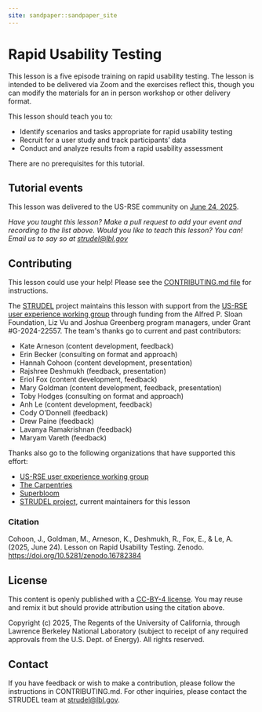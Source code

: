```yaml
---
site: sandpaper::sandpaper_site
---
```


# Rapid Usability Testing
This lesson is a five episode training on rapid usability testing. The lesson is intended to be delivered via Zoom and the exercises reflect this, though you can modify the materials for an in person workshop or other delivery format. 

This lesson should teach you to:

- Identify scenarios and tasks appropriate for rapid usability testing
- Recruit for a user study and track participants’ data
- Conduct and analyze results from a rapid usability assessment

There are no prerequisites for this tutorial.

## Tutorial events
This lesson was delivered to the US-RSE community on [June 24, 2025](https://us-rse.org/events/2025/2025-06-education-training-talk/). 

*Have you taught this lesson? Make a pull request to add your event and recording to the list above.*
*Would you like to teach this lesson? You can! Email us to say so at strudel@lbl.gov*

## Contributing
This lesson could use your help! Please see the [CONTRIBUTING.md file](https://github.com/UXCraftForScientificSoftware/rapid-usability-tutorial/blob/main/CONTRIBUTING.md) for instructions.

The [STRUDEL](https://strudel.science) project maintains this lesson with support from the [US-RSE user experience working group](https://us-rse.org/wg/ux/) through funding from  the Alfred P. Sloan Foundation, Liz Vu and Joshua Greenberg program managers, under Grant \#G-2024-22557. The team's thanks go to current and past contributors:

- Kate Arneson (content development, feedback)
- Erin Becker (consulting on format and approach)
- Hannah Cohoon (content development, presentation)
- Rajshree Deshmukh (feedback, presentation)
- Eriol Fox (content development, feedback)
- Mary Goldman (content development, feedback, presentation)
- Toby Hodges (consulting on format and approach)
- Anh Le (content development, feedback)
- Cody O’Donnell (feedback)
- Drew Paine (feedback)
- Lavanya Ramakrishnan (feedback)
- Maryam Vareth (feedback)

Thanks also go to the following organizations that have supported this effort:

- [US-RSE user experience working group](https://us-rse.org/wg/ux/)
- [The Carpentries](https://carpentries.org/)
- [Superbloom](https://superbloom.design/)
- [STRUDEL project](https://strudel.science/), current maintainers for this lesson

### Citation
Cohoon, J., Goldman, M., Arneson, K., Deshmukh, R., Fox, E., & Le, A. (2025, June 24). Lesson on Rapid Usability Testing. Zenodo. https://doi.org/10.5281/zenodo.16782384

## License
This content is openly published with a [CC-BY-4 license](LICENSE.md). You may reuse and remix it but should provide attribution using the citation above.

Copyright (c) 2025, The Regents of the University of California, through Lawrence Berkeley National Laboratory (subject to receipt of any required approvals from the U.S. Dept. of Energy). All rights reserved.

## Contact
If you have feedback or wish to make a contribution, please follow the instructions in CONTRIBUTING.md. For other inquiries, please contact the STRUDEL team at strudel@lbl.gov.
